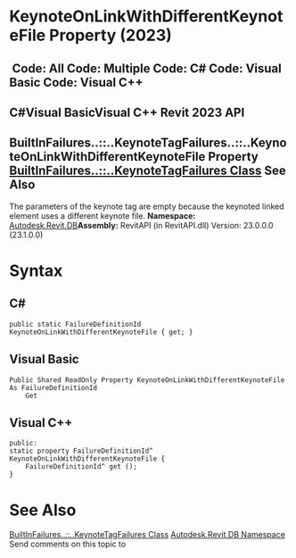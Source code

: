 # KeynoteOnLinkWithDifferentKeynoteFile Property (2023)

﻿
 Code: All Code: Multiple Code: C# Code: Visual Basic Code: Visual C++   
---  
C#Visual BasicVisual C++
Revit 2023 API  
---  
BuiltInFailures..::..KeynoteTagFailures..::..KeynoteOnLinkWithDifferentKeynoteFile Property   
[BuiltInFailures..::..KeynoteTagFailures Class](96da7f84-54f7-397c-31d3-e1831d52e269.md "BuiltInFailures.KeynoteTagFailures Class") See Also  
---  
The parameters of the keynote tag are empty because the keynoted linked element uses a different keynote file. 
**Namespace:** [Autodesk.Revit.DB](87546ba7-461b-c646-cbb1-2cb8f5bff8b2.md "Autodesk.Revit.DB Namespace")**Assembly:** RevitAPI (in RevitAPI.dll) Version: 23.0.0.0 (23.1.0.0)
# Syntax
C#  
---  
```text
public static FailureDefinitionId KeynoteOnLinkWithDifferentKeynoteFile { get; }
```
  
Visual Basic  
---  
```text
Public Shared ReadOnly Property KeynoteOnLinkWithDifferentKeynoteFile As FailureDefinitionId
	Get
```
  
Visual C++  
---  
```text
public:
static property FailureDefinitionId^ KeynoteOnLinkWithDifferentKeynoteFile {
	FailureDefinitionId^ get ();
}
```
  
# See Also
[BuiltInFailures..::..KeynoteTagFailures Class](96da7f84-54f7-397c-31d3-e1831d52e269.md "BuiltInFailures.KeynoteTagFailures Class")
[Autodesk.Revit.DB Namespace](87546ba7-461b-c646-cbb1-2cb8f5bff8b2.md "Autodesk.Revit.DB Namespace")
Send comments on this topic to 